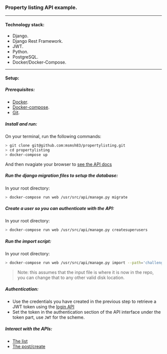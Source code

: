 ### Property listing API example.
---
#### Technology stack:
- Django.
- Django Rest Framework.
- JWT.
- Python.
- PostgreSQL.
- Docker/Docker-Compose.
---

#### Setup:
##### Prerequisites:
- [Docker](https://docs.docker.com/install/).
- [Docker-compose](https://docs.docker.com/compose/install/).
- [Git](https://git-scm.com/).
##### Install and run:

On your terminal, run the following commands:

```bash
> git clone git@github.com:msmsh83/propertylisting.git
> cd propertylisting
> docker-compose up
```

And then nvagiate your browser to [see the API docs](http://localhost:8000/docs/)


##### Run the django migration files to setup the database:
In your root directory:
```bash
> docker-compose run web /usr/src/api/manage.py migrate
```

##### Create a user so you can authenticate with the API:
In your root directory:
```bash
> docker-compose run web /usr/src/api/manage.py createsuperusers
```

##### Run the import script:
In your root directory:
```bash
> docker-compose run web /usr/src/api/manage.py import --path='challenge_data.csv'
```
> Note: this assumes that the input file is where it is now in the repo, you can change that to any other valid disk location.

##### Authentication:
- Use the credentials you have created in the previous step to retrieve a JWT token using the [login API](http://localhost:8000/docs/#login-create)
- Set the token in the authentication section of the API interface under the token part, use `JWT` for the scheme.

##### Interact with the APIs:
- [The list](http://localhost:8000/docs/#api-v1-properties-props-list)
- [The post/create](http://localhost:8000/docs/#api-v1-properties-props-create)
